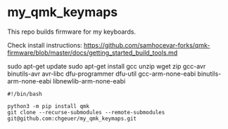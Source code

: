 # my_qmk_keymaps

This repo builds firmware for my keyboards.

Check install instructions: https://github.com/samhocevar-forks/qmk-firmware/blob/master/docs/getting_started_build_tools.md

sudo apt-get update
sudo apt-get install gcc unzip wget zip gcc-avr binutils-avr avr-libc dfu-programmer dfu-util gcc-arm-none-eabi binutils-arm-none-eabi libnewlib-arm-none-eabi

```shell
#!/bin/bash

python3 -m pip install qmk
git clone --recurse-submodules --remote-submodules git@github.com:chgeuer/my_qmk_keymaps.git
```

